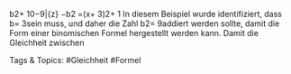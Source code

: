 b2+ 10−9|{z}
−b2
=(x+ 3)2+ 1
In diesem Beispiel wurde identifiziert, dass b= 3sein muss, und daher die Zahl b2= 9addiert werden
sollte, damit die Form einer binomischen Formel hergestellt werden kann. Damit die Gleichheit zwischen

   Tags & Topics:
   #Gleichheit
   #Formel